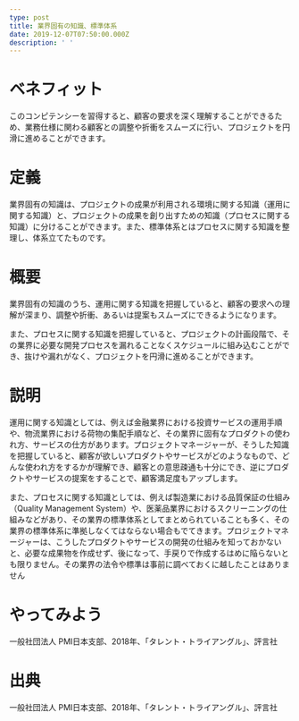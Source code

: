 ```yaml
---
type: post
title: 業界固有の知識、標準体系
date: 2019-12-07T07:50:00.000Z
description: ' '
---
```

# ベネフィット

このコンピテンシーを習得すると、顧客の要求を深く理解することができるため、業務仕様に関わる顧客との調整や折衝をスムーズに行い、プロジェクトを円滑に進めることができます。

# 定義

業界固有の知識は、プロジェクトの成果が利用される環境に関する知識（運用に関する知識）と、プロジェクトの成果を創り出すための知識（プロセスに関する知識）に分けることができます。また、標準体系とはプロセスに関する知識を整理し、体系立てたものです。

# 概要

業界固有の知識のうち、運用に関する知識を把握していると、顧客の要求への理解が深まり、調整や折衝、あるいは提案もスムーズにできるようになります。

また、プロセスに関する知識を把握していると、プロジェクトの計画段階で、その業界に必要な開発プロセスを漏れることなくスケジュールに組み込むことができ、抜けや漏れがなく、プロジェクトを円滑に進めることができます。

# 説明

運用に関する知識としては、例えば金融業界における投資サービスの運用手順や、物流業界における荷物の集配手順など、その業界に固有なプロダクトの使われ方、サービスの仕方があります。プロジェクトマネージャーが、そうした知識を把握していると、顧客が欲しいプロダクトやサービスがどのようなもので、どんな使われ方をするかが理解でき、顧客との意思疎通も十分にでき、逆にプロダクトやサービスの提案をすることで、顧客満足度もアップします。

また、プロセスに関する知識としては、例えば製造業における品質保証の仕組み（Quality Management System）や、医薬品業界におけるスクリーニングの仕組みなどがあり、その業界の標準体系としてまとめられていることも多く、その業界の標準体系に準拠しなくてはならない場合もでてきます。プロジェクトマネージャーは、こうしたプロダクトやサービスの開発の仕組みを知っておかないと、必要な成果物を作成せず、後になって、手戻りで作成するはめに陥らないとも限りません。その業界の法令や標準は事前に調べておくに越したことはありません

# やってみよう

一般社団法人 PMI日本支部、2018年、「タレント・トライアングル」、評言社

# 出典

一般社団法人 PMI日本支部、2018年、「タレント・トライアングル」、評言社
